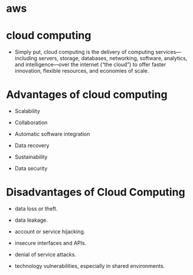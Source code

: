 # aws

# cloud computing

- Simply put, cloud computing is the delivery of computing services—including servers, storage, databases, networking, software, analytics, and intelligence—over the internet (“the cloud”) to offer faster innovation, flexible resources, and economies of scale.

# Advantages of cloud computing

- Scalability

- Collaboration

- Automatic software integration

- Data recovery

- Sustainability

- Data security

# Disadvantages of Cloud Computing

- data loss or theft.
  
- data leakage.
  
- account or service hijacking.
  
- insecure interfaces and APIs.
  
- denial of service attacks.
  
- technology vulnerabilities, especially in shared environments.

